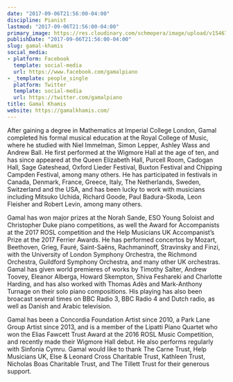 ```yaml
---
date: "2017-09-06T21:56:00-04:00"
discipline: Pianist
lastmod: "2017-09-06T21:56:00-04:00"
primary_image: https://res.cloudinary.com/schmopera/image/upload/v1546742428/media/2019/01/GamalKhamis.jpg
publishDate: "2017-09-06T21:56:00-04:00"
slug: gamal-khamis
social_media:
- platform: Facebook
  template: social-media
  url: https://www.facebook.com/gamalpiano
- _template: people_single
  platform: Twitter
  template: social-media
  url: https://twitter.com/gamalpiano
title: Gamal Khamis
website: https://gamalkhamis.com/
---
```

After gaining a degree in Mathematics at Imperial College London, Gamal completed his formal musical education at the Royal College of Music, where he studied with Niel Immelman, Simon Lepper, Ashley Wass and Andrew Ball. He first performed at the Wigmore Hall at the age of ten, and has since appeared at the Queen Elizabeth Hall, Purcell Room, Cadogan Hall, Sage Gateshead, Oxford Lieder Festival, Buxton Festival and Chipping Campden Festival, among many others. He has participated in festivals in Canada, Denmark, France, Greece, Italy, The Netherlands, Sweden, Switzerland and the USA, and has been lucky to work with musicians including Mitsuko Uchida, Richard Goode, Paul Badura-Skoda, Leon Fleisher and Robert Levin, among many others.

Gamal has won major prizes at the Norah Sande, ESO Young Soloist and Christopher Duke piano competitions, as well the Award for Accompanists at the 2017 ROSL competition and the Help Musicians UK Accompanist’s Prize at the 2017 Ferrier Awards. He has performed concertos by Mozart, Beethoven, Grieg, Fauré, Saint-Saëns, Rachmaninoff, Stravinsky and Finzi, with the University of London Symphony Orchestra, the Richmond Orchestra, Guildford Symphony Orchestra, and many other UK orchestras. Gamal has given world premieres of works by Timothy Salter, Andrew Toovey, Eleanor Alberga, Howard Skempton, Shiva Feshareki and Charlotte Harding, and has also worked with Thomas Adès and Mark-Anthony Turnage on their solo piano compositions. His playing has also been broacast several times on BBC Radio 3, BBC Radio 4 and Dutch radio, as well as Danish and Arabic television.

Gamal has been a Concordia Foundation Artist since 2010, a Park Lane Group Artist since 2013, and is a member of the Lipatti Piano Quartet who won the Elias Fawcett Trust Award at the 2016 ROSL Music Competition, and recently made their Wigmore Hall debut. He also performs regularly with Sinfonia Cymru. Gamal would like to thank The Carne Trust, Help Musicians UK, Else & Leonard Cross Charitable Trust, Kathleen Trust, Nicholas Boas Charitable Trust, and The Tillett Trust for their generous support.